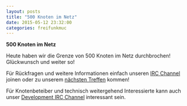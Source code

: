 ```yaml
---
layout: posts
title: "500 Knoten im Netz"
date: 2015-05-12 23:32:00
categories: freifunkmuc
---
```


**500 Knoten im Netz**

Heute haben wir die Grenze von 500 Knoten im Netz durchbrochen! Glückwunsch und weiter so!

Für Rückfragen und weitere Informationen einfach unseren [IRC Channel][irc] joinen
oder zu unserem [nächsten Treffen][treffen] kommen!

Für Knotenbeteiber und technisch weitergehend Interessierte kann auch unser [Development IRC Channel][irc-dev] interessant sein.

[irc]: https://webirc.darkfasel.net/#freifunk
[irc-dev]: https://webirc.darkfasel.net/#freifunk-dev
[treffen]: http://freifunkmuc.github.io/mitmachen/
